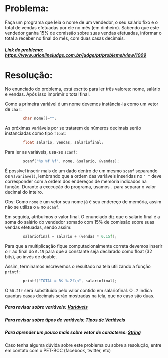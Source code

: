# Problema:
 
Faça um programa que leia o nome de um vendedor, o seu salário fixo e o total de vendas efetuadas por ele no mês (em dinheiro). Sabendo que este vendedor ganha 15% de comissão sobre suas vendas efetuadas, informar o total a receber no final do mês, com duas casas decimais.
 
##### Link do problema: https://www.urionlinejudge.com.br/judge/pt/problems/view/1009
 
# Resolução:
 
No enunciado do problema, está escrito para ler três valores: nome, salário e vendas. Após isso imprimir o total final.
 
Como a primeira variável é um nome devemos instância-la como um vetor de `char`:
 
```c
        char nome[]="";
```
 
As próximas variáveis por se tratarem de números decimais serão instanciadas como tipo `float`:
 
```c
        float salario, vendas, salariofinal; 
``` 
 
Para ler as variáveis, usa-se `scanf`:
 
```c
        scanf("%s %f %f", nome, &salario, &vendas);
```
 
É possível inserir mais de um dado dentro de um mesmo `scanf` separando os `%(variável)`, lembrando que a ordem das variáveis inseridas no `" "` deve corresponder com a ordem dos endereços de memória indicados na função. Durante a execução do programa, usamos `.` para separar o valor decimal do inteiro.
 
Obs: Como `nome` é um vetor seu nome já é seu endereço de memória, assim não se utiliza o `&` no `scanf`.
 
Em seguida, atribuímos o valor final. O enunciado diz que o salário final é a soma do salário do vendedor somado com 15% de comissão sobre suas vendas efetuadas, sendo assim:
 
```c
        salariofinal = salario + (vendas * 0.15f);
```
 
Para que a multiplicação fique computacionalmente correta devemos inserir o `f` ao final do `0.15` para que a constante seja declarado como float (32 bits), ao invés de double.
 
 
Assim, terminamos escrevemos o resultado na tela utilizando a função `printf`:
 
```c
        printf("TOTAL = R$ %.2f\n", salariofinal);
```
 
O `%0.2lf` será substituído pelo valor contido em salariofinal. O `.2` indica quantas casas decimais serão mostradas na tela, que no caso são duas.
 
##### Para revisar sobre variáveis: [Variáveis](http://linguagemc.com.br/variaveis-em-linguagem-c/)
 
##### Para revisar sobre tipos de variáveis: [Tipos de Variáveis](http://linguagemc.com.br/tipos-de-dados-em-c/)
 
##### Para aprender um pouco mais sobre vetor de caracteres: [String](http://linguagemc.com.br/string-em-c-vetor-de-caracteres/)
 
Caso tenha alguma dúvida sobre este problema ou sobre a resolução, entre em contato com o PET-BCC (facebook, twitter, etc)
 